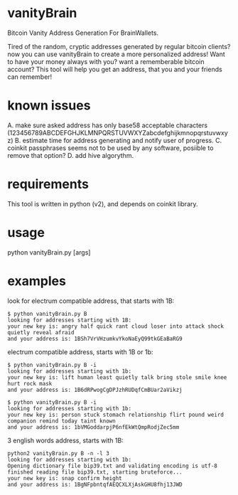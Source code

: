 vanityBrain
===========

Bitcoin Vanity Address Generation For BrainWallets.

Tired of the random, cryptic addresses generated by regular bitcoin clients? now you can use vanityBrain to create a more personalized address!
Want to have your money always with you? want a rememberable bitcoin account?
This tool will help you get an address, that you and your friends can remember!

known issues
============
A. make sure asked address has only base58 acceptable characters (123456789ABCDEFGHJKLMNPQRSTUVWXYZabcdefghijkmnopqrstuvwxyz)
B. estimate time for address generating and notify user of progress.
C. coinkit passphrases seems not to be used by any software, posiible to remove that option?
D. add hive algorythm.

requirements
============
This tool is written in python (v2), and depends on coinkit library.

usage
=====
python vanityBrain.py <vanity address starting> [args]

examples
========

look for electrum compatible address, that starts with 1B:

    $ python vanityBrain.py B
    looking for addresses starting with 1B:
    your new key is: angry half quick rant cloud loser into attack shock quietly reveal afraid
    and your address is: 1BSh7VrVHzumkvYkoNaEyQ99tkGEaBaRG9

electrum compatible address, starts with 1B or 1b:

	$ python vanityBrain.py B -i
	looking for addresses starting with 1b:
	your new key is: lift human least quietly talk bring stole smile knee hurt rock mask
	and your address is: 1B6dRPwogCgDPJzhRUDqfCmBUar2aVikzj

	$ python vanityBrain.py B -i
	looking for addresses starting with 1b:
	your new key is: person stuck stomach relationship flirt pound weird companion remind today taint known
	and your address is: 1bVMGoddarpjP6nfEkWtQmpRodjZec5mm

3 english words address, starts with 1B:

	python2 vanityBrain.py B -n -l 3
	looking for addresses starting with 1b:
	Opening dictionary file bip39.txt and validating encoding is utf-8
	finished reading file bip39.txt, starting bruteforce...
	your new key is: snap confirm height 
	and your address is: 1BgNFpbntqfAEQCXLXjAskGHU8fhj13JWD

